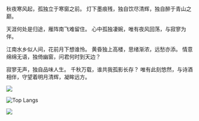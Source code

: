 秋夜寒风起，孤独立于寒窗之前。
灯下墨痕残，独自饮尽清辉，独自醉于青山之巅。

天涯何处是归途，雁阵南飞难留住。
心中孤独凄婉，唯有夜风回荡，与寂寥为伴。

江南水乡似人间，花前月下想谁怜。
黄昏独上高楼，思绪渐浓，远愁亦添。
情意绵绵无语，独倚幽窗，问君何时到天边？

寂寥无声，独自品味人生。
千秋万载，谁共我孤影长存？
唯有此刻悠然，与诗酒相伴，守望着明月清辉，凝眸远方。


![](https://github-readme-stats.vercel.app/api?username=lyn4444&show_icons=true&theme=transparent)


![Top Langs](https://github-readme-stats.vercel.app/api/top-langs/?username=lyn4444&layout=compact&theme=tokyonight)

![](https://github-readme-activity-graph.cyclic.app/graph?username=lyn4444&theme=dracula)



